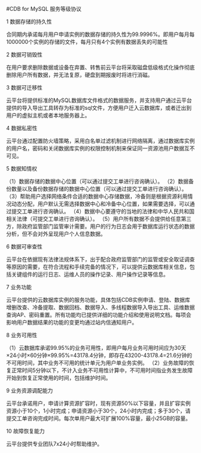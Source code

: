 
#CDB for MySQL 服务等级协议

1 数据存储的持久性

合同期内承诺每月用户申请实例的数据存储的持久性为99.9996%。即用户每月每1000000个实例的存储的文件，每月只有4个实例有数据丢失的可能性

2 数据可销毁性

在用户要求删除数据或设备在弃置、转售前云平台将采取磁盘低级格式化操作彻底删除用户所有数据，并无法复原，硬盘到期报废时将进行消磁。

3 数据可迁移性

云平台将提供标准的MySQL数据库文件格式的数据服务，并支持用户通过云平台提供的导入导出工具转存为标准的sql文件，方便用户迁入云数据库，或者迁出到用户的虚拟主机或者本地服务器上。

4 数据私密性

云平台通过配置防火墙策略，采用白名单过滤机制进行网络隔离，通过数据库实例的用户名，密码和关闭数据库实例的权限控制机制来保证同一资源池用户数据互不可见。

5 数据知情权

（1）数据存储的数据中心位置（可以通过提交工单进行咨询确认）。
（2）数据备份数量以及备份数据存储的数据中心位置（可以通过提交工单进行咨询确认）。
（3）帮助用户选择网络条件合适的数据中心存储数据，冷备则是根据资源利用情况动态分配，用户默认无需选择数据中心和冷备中心位置，如果需要选择，可以通过提交工单进行咨询确认。
（4）数据中心要遵守的当地的法律和中华人民共和国相关法律（可提交工单进行咨询确认）。
（5）用户所有数据不会提供给任意第三方，除政府监管部门监管审计需要。用户的行为日志会用于数据库运行状态的数据分析，但不会对外呈现用户个人信息数据。

6 数据可审查性

云平台在依据现有法律法规体系下，出于配合政府监管部门的监管或安全取证调查等原因的需要，在符合流程和手续完备的情况下，可以提供云数据库相关信息，包括关键组件的运行日志、运维人员的操作记录、用户操作记录等信息。

7 业务功能

云平台提供的云数据库实例的服务功能，具体包括CDB实例申请、登陆、数据库增删改查、冷备提取、数据回档、数据导入、多线程数据导入导出工具、运维数据查询AP、密码重置。所有功能均已提供详细的功能介绍和使用说明文档。每项会影响用户数据结果的功能的变更均通过站内信通知用户。

8 业务可用性

（1）云数据库承诺99.95%的业务可用性，即用户每月业务可用时间应为30天×24小时×60分钟×99.95%=43178.4分钟，即存在43200-43178.4=21.6分钟的不可用时间，其中业务不可用的统计单元为用户单业务实例。
（2）业务故障的恢复正常时间5分钟以下，不计入业务不可用性计算中，不可用时间指业务发生故障开始到恢复正常使用的时间，包括维护时间。

9 业务资源调配能力

云平台承诺用户，申请计算资源扩容时，现有资源50%以下容量，并且扩容实例资源小于10个，1小时完成；申请资源小于30个，24小时内完成；多于30个，请提交工单咨询完成时间。每次单用户最大可扩展100%容量，最小25GB的容量。

10 故障恢复能力

云平台提供专业团队7x24小时帮助维护。